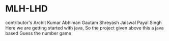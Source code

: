 # MLH-LHD
contributor's Archit Kumar Abhiman Gautam Shreyash Jaiswal Payal Singh
Here we are getting started with java, So the project given above this a java based Guess the number game
